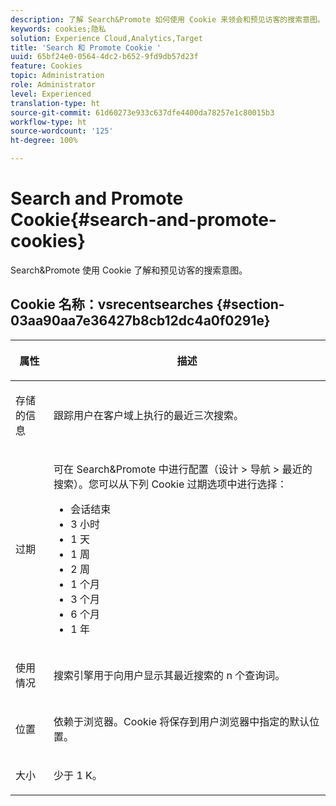 ```yaml
---
description: 了解 Search&Promote 如何使用 Cookie 来领会和预见访客的搜索意图。
keywords: cookies;隐私
solution: Experience Cloud,Analytics,Target
title: 'Search 和 Promote Cookie '
uuid: 65bf24e0-0564-4dc2-b652-9fd9db57d23f
feature: Cookies
topic: Administration
role: Administrator
level: Experienced
translation-type: ht
source-git-commit: 61d60273e933c637dfe4400da78257e1c80015b3
workflow-type: ht
source-wordcount: '125'
ht-degree: 100%

---
```



# Search and Promote Cookie{#search-and-promote-cookies}

Search&amp;Promote 使用 Cookie 了解和预见访客的搜索意图。

## Cookie 名称：vsrecentsearches {#section-03aa90aa7e36427b8cb12dc4a0f0291e}

<table id="table_34AA90F2FFB84500A77D8F4C5008D453"> 
 <thead> 
  <tr> 
   <th colname="col1" class="entry"> <p>属性 </p> </th> 
   <th colname="col2" class="entry"> <p>描述 </p> </th> 
  </tr> 
 </thead>
 <tbody> 
  <tr> 
   <td colname="col1"> <p>存储的信息 </p> </td> 
   <td colname="col2"> <p> 跟踪用户在客户域上执行的最近三次搜索。 </p> </td> 
  </tr> 
  <tr> 
   <td colname="col1"> <p> 过期 </p> </td> 
   <td colname="col2"> <p>可在 Search&amp;Promote 中进行配置（<span class="uicontrol">设计</span> &gt; <span class="uicontrol">导航</span> &gt; <span class="uicontrol">最近的搜索</span>）。您可以从下列 Cookie 过期选项中进行选择： </p> <p> 
     <ul id="ul_28F564A6337D497699D5247F755981B8"> 
      <li id="li_6478BB5AF82341F787F92D03E277DBBB">会话结束 </li> 
      <li id="li_AF88B165365D4A63A82CB6ADD4542D66"> 3 小时 </li> 
      <li id="li_339475FBAB2248348B54073A2386819D">1 天 </li> 
      <li id="li_F30E6EF7A7FF467DB995D86AD0DF623B">1 周 </li> 
      <li id="li_77E18CF7EF8E4B24BAC5440D2B87844B">2 周 </li> 
      <li id="li_E8A5FF4C97F64BB087422B16AD1F61DB">1 个月 </li> 
      <li id="li_C170092F7E5649FE876925B58E6C8580">3 个月 </li> 
      <li id="li_08BD465A900A48BDA1283263047A33FD">6 个月 </li> 
      <li id="li_85FEDE0283F7426B9AF49C72B5089257">1 年 </li> 
     </ul> </p> </td> 
  </tr> 
  <tr> 
   <td colname="col1"> <p> 使用情况 </p> </td> 
   <td colname="col2"> <p>搜索引擎用于向用户显示其最近搜索的 n 个查询词。 </p> </td> 
  </tr> 
  <tr> 
   <td colname="col1"> <p> 位置 </p> </td> 
   <td colname="col2"> <p>依赖于浏览器。Cookie 将保存到用户浏览器中指定的默认位置。 </p> </td> 
  </tr> 
  <tr> 
   <td colname="col1"> <p> 大小 </p> </td> 
   <td colname="col2"> <p>少于 1 K。 </p> </td> 
  </tr> 
 </tbody> 
</table>

